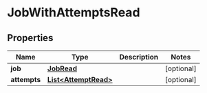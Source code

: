 

# JobWithAttemptsRead


## Properties

| Name | Type | Description | Notes |
|------------ | ------------- | ------------- | -------------|
|**job** | [**JobRead**](JobRead.md) |  |  [optional] |
|**attempts** | [**List&lt;AttemptRead&gt;**](AttemptRead.md) |  |  [optional] |




